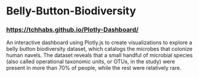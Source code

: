 # Belly-Button-Biodiversity
### https://tchhabs.github.io/Plotly-Dashboard/
An interactive dashboard using Plotly.js to create visualizations to explore a belly button biodiversity dataset, which catalogs the microbes that colonize human navels.
The dataset reveals that a small handful of microbial species (also called operational taxonomic units, or OTUs, in the study) were present in more than 70% of people, while the rest were relatively rare.
